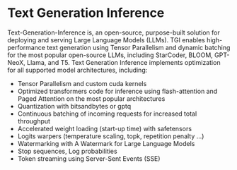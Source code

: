 # Text Generation Inference

Text-Generation-Inference is, an open-source, purpose-built solution for deploying and serving Large Language Models (LLMs). TGI enables high-performance text generation using Tensor Parallelism and dynamic batching for the most popular open-source LLMs, including StarCoder, BLOOM, GPT-NeoX, Llama, and T5. Text Generation Inference implements optimization for all supported model architectures, including:

- Tensor Parallelism and custom cuda kernels
- Optimized transformers code for inference using flash-attention and Paged Attention on the most popular architectures
- Quantization with bitsandbytes or gptq
- Continuous batching of incoming requests for increased total throughput
- Accelerated weight loading (start-up time) with safetensors
- Logits warpers (temperature scaling, topk, repetition penalty ...)
- Watermarking with A Watermark for Large Language Models
- Stop sequences, Log probabilities
- Token streaming using Server-Sent Events (SSE)


